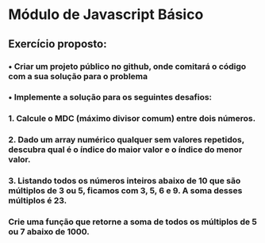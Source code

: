 # Módulo de Javascript Básico

## Exercício proposto:

### • Criar um projeto público no github, onde comitará o código com a sua solução para o problema 
### • Implemente a solução para os seguintes desafios: 
### 1. Calcule o MDC (máximo divisor comum) entre dois números. 
### 2. Dado um array numérico qualquer sem valores repetidos, descubra qual é o índice do maior valor e o índice do menor valor. 
### 3. Listando todos os números inteiros abaixo de 10 que são múltiplos de 3 ou 5, ficamos com 3, 5, 6 e 9. A soma desses múltiplos é 23.
### Crie uma função que retorne a soma de todos os múltiplos de 5 ou 7 abaixo de 1000.